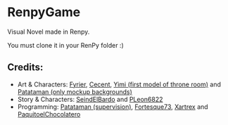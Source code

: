 # RenpyGame
Visual Novel made in Renpy.

You must clone it in your RenPy folder :)


## Credits: 

- Art & Characters: [Fyrier](https://github.com/fyrier), [Cecent](), [Yimi (first model of throne room)]() and [Patataman (only mockup backgrounds)](https://github.com/patataman)
- Story & Characters: [SeindElBardo](https://github.com/SeindElBardo) and [PLeon6822](https://github.com/PLeon6822)
- Programming: [Patataman (supervision)](https://github.com/patataman), [Fortesque73](https://github.com/Fortesque73), [Xartrex](https://github.com/Xartrex) and [PaquitoelChocolatero](https://github.com/PaquitoelChocolatero)